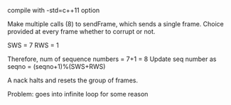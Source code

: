 compile with -std=c++11 option

Make multiple calls (8) to sendFrame, which sends a single frame.
Choice provided at every frame whether to corrupt or not.


SWS = 7
RWS = 1

Therefore, num of sequence numbers = 7+1 = 8
Update seq number as seqno = (seqno+1)%(SWS+RWS)

A nack halts and resets the group of frames.


Problem: goes into infinite loop for some reason
